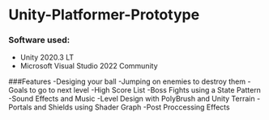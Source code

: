 # Unity-Platformer-Prototype
### Software used:
- Unity 2020.3 LT
- Microsoft Visual Studio 2022 Community

###Features
-Desiging your ball 
-Jumping on enemies to destroy them
-Goals to go to next level
-High Score List
-Boss Fights using a State Pattern
-Sound Effects and Music
-Level Design with PolyBrush and Unity Terrain
-Portals and Shields using Shader Graph
-Post Proccessing Effects
